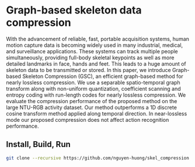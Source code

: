 # Graph-based skeleton data compression

With the advancement of reliable, fast, portable acquisition systems, human motion capture data is becoming widely used in many industrial, medical, and surveillance applications. These systems can track multiple people simultaneously, providing full-body skeletal keypoints as well as more detailed landmarks in face, hands and feet. This leads to a huge amount of skeleton data to be transmitted or stored. In this paper, we introduce Graph-based Skeleton Compression (GSC), an efficient graph-based method for nearly lossless compression. We use a separable spatio-temporal graph transform along with non-uniform quantization, coefficient scanning and entropy coding with run-length codes for nearly lossless compression. We evaluate the compression performance of the proposed method on the large NTU-RGB activity dataset. Our method outperforms a 1D discrete cosine transform method applied along temporal direction. In near-lossless mode our proposed compression does not affect action recognition performance.

## Install, Build, Run
```bash
git clone --recursive https://github.com/nguyen-huong/skel_compression.git
```

